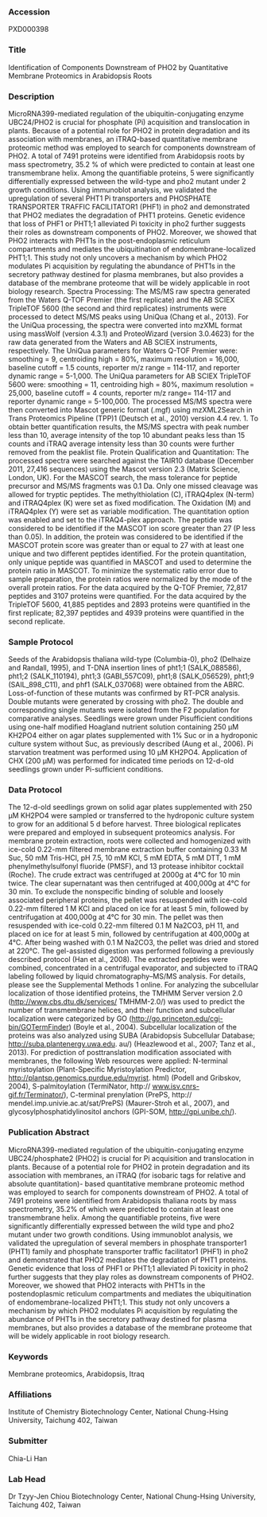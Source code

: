 ### Accession
PXD000398

### Title
Identification of Components Downstream of PHO2 by Quantitative Membrane Proteomics in Arabidopsis Roots

### Description
MicroRNA399-mediated regulation of the ubiquitin-conjugating enzyme UBC24/PHO2 is crucial for phosphate (Pi) acquisition and translocation in plants. Because of a potential role for PHO2 in protein degradation and its association with membranes, an iTRAQ-based quantitative membrane proteomic method was employed to search for components downstream of PHO2. A total of 7491 proteins were identified from Arabidopsis roots by mass spectrometry, 35.2 % of which were predicted to contain at least one transmembrane helix. Among the quantifiable proteins, 5 were significantly differentially expressed between the wild-type and pho2 mutant under 2 growth conditions. Using immunoblot analysis, we validated the upregulation of several PHT1 Pi transporters and PHOSPHATE TRANSPORTER TRAFFIC FACILITATOR1 (PHF1) in pho2 and demonstrated that PHO2 mediates the degradation of PHT1 proteins. Genetic evidence that loss of PHF1 or PHT1;1 alleviated Pi toxicity in pho2 further suggests their roles as downstream components of PHO2. Moreover, we showed that PHO2 interacts with PHT1s in the post-endoplasmic reticulum compartments and mediates the ubiquitination of endomembrane-localized PHT1;1. This study not only uncovers a mechanism by which PHO2 modulates Pi acquisition by regulating the abundance of PHT1s in the secretory pathway destined for plasma membranes, but also provides a database of the membrane proteome that will be widely applicable in root biology research.        Spectra Processing: The MS/MS raw spectra generated from the Waters Q-TOF Premier (the first replicate) and the AB SCIEX TripleTOF 5600 (the second and third replicates) instruments were processed to detect MS/MS peaks using UniQua (Chang et al., 2013). For the UniQua processing, the spectra were converted into mzXML format using massWolf (version 4.3.1) and ProteoWizard (version 3.0.4623) for the raw data generated from the Waters and AB SCIEX instruments, respectively.  The UniQua parameters for Waters Q-TOF Premier were: smoothing = 9, centroiding high = 80%, maximum resolution = 16,000, baseline cutoff = 1.5 counts, reporter m/z range = 114-117, and reporter dynamic range = 5-1,000. The UniQua parameters for AB SCIEX TripleTOF 5600 were: smoothing = 11, centroiding high = 80%, maximum resolution = 25,000, baseline cutoff = 4 counts, reporter m/z range= 114-117 and reporter dynamic range = 5-100,000. The processed MS/MS spectra were then converted into Mascot generic format (.mgf) using mzXML2Search in Trans Proteomics Pipeline (TPP)1 (Deutsch et al., 2010) version 4.4 rev. 1. To obtain better quantification results, the MS/MS spectra with peak number less than 10, average intensity of the top 10 abundant peaks less than 15 counts and iTRAQ average intensity less than 30 counts were further removed from the peaklist file.        Protein Qualification and Quantitation: The processed spectra were searched against the TAIR10 database (December 2011, 27,416 sequences) using the Mascot version 2.3 (Matrix Science, London, UK). For the MASCOT search, the mass tolerance for peptide precursor and MS/MS fragments was 0.1 Da. Only one missed cleavage was allowed for tryptic peptides. The methylthiolation (C), iTRAQ4plex (N-term) and iTRAQ4plex (K) were set as fixed modification. The Oxidation (M) and iTRAQ4plex (Y) were set as variable modification. The quantitation option was enabled and set to the iTRAQ4-plex approach. The peptide was considered to be identified if the MASCOT ion score greater than 27 (P less than 0.05). In addition, the protein was considered to be identified if the MASCOT protein score was greater than or equal to 27 with at least one unique and two different peptides identified. For the protein quantitation, only unique peptide was quantified in MASCOT and used to determine the protein ratio in MASCOT.  To minimize the systematic ratio error due to sample preparation, the protein ratios were normalized by the mode of the overall protein ratios. For the data acquired by the Q-TOF Premier, 72,817 peptides and 3107 proteins were quantified. For the data acquired by the TripleTOF 5600, 41,885 peptides and 2893 proteins were quantified in the first replicate; 82,397 peptides and 4939 proteins were quantified in the second replicate.

### Sample Protocol
Seeds of the Arabidopsis thaliana wild-type (Columbia-0), pho2 (Delhaize and Randall, 1995), and T-DNA insertion lines of pht1;1 (SALK_088586), pht1;2 (SALK_110194), pht1;3 (GABI_557C09), pht1;8 (SALK_056529), pht1;9 (SAIL_898_C11), and phf1 (SALK_037068) were obtained from the ABRC. Loss-of-function of these mutants was confirmed by RT-PCR analysis. Double mutants were generated by crossing with pho2. The double and corresponding single mutants were isolated from the F2 population for comparative analyses. Seedlings were grown under Pisufficient conditions using one-half modified Hoagland nutrient solution containing 250 µM KH2PO4 either on agar plates supplemented with 1% Suc or in a hydroponic culture system without Suc, as previously described (Aung et al., 2006). Pi starvation treatment was performed using 10 µM KH2PO4. Application of CHX (200 µM) was performed for indicated time periods on 12-d-old seedlings grown under Pi-sufficient conditions.

### Data Protocol
The 12-d-old seedlings grown on solid agar plates supplemented with 250 µM KH2PO4 were sampled or transferred to the hydroponic culture system to grow for an additional 5 d before harvest. Three biological replicates were prepared and employed in subsequent proteomics analysis. For membrane protein extraction, roots were collected and homogenized with ice-cold 0.22-mm filtered membrane extraction buffer containing 0.33 M Suc, 50 mM Tris-HCl, pH 7.5, 10 mM KCl, 5 mM EDTA, 5 mM DTT, 1 mM phenylmethylsulfonyl fluoride (PMSF), and 13 protease inhibitor cocktail (Roche). The crude extract was centrifuged at 2000g at 4°C for 10 min twice. The clear supernatant was then centrifuged at 400,000g at 4°C for 30 min. To exclude the nonspecific binding of soluble and loosely associated peripheral proteins, the pellet was resuspended with ice-cold 0.22-mm filtered 1 M KCl and placed on ice for at least 5 min, followed by centrifugation at 400,000g at 4°C for 30 min. The pellet was then resuspended with ice-cold 0.22-mm filtered 0.1 M Na2CO3, pH 11, and placed on ice for at least 5 min, followed by centrifugation at 400,000g at 4°C. After being washed with 0.1 M Na2CO3, the pellet was dried and stored at 220°C. The gel-assisted digestion was performed following a previously described protocol (Han et al., 2008). The extracted peptides were combined, concentrated in a centrifugal evaporator, and subjected to iTRAQ labeling followed by liquid chromatography–MS/MS analysis. For details, please see the Supplemental Methods 1 online. For analyzing the subcellular localization of those identified proteins, the TMHMM Server version 2.0 (http://www.cbs.dtu.dk/services/ TMHMM-2.0/) was used to predict the number of transmembrane helices, and their function and subcellular localization were categorized by GO (http://go.princeton.edu/cgi-bin/GOTermFinder) (Boyle et al., 2004). Subcellular localization of the proteins was also analyzed using SUBA (Arabidopsis Subcellular Database; http://suba.plantenergy.uwa.edu. au/) (Heazlewood et al., 2007; Tanz et al., 2013). For prediction of posttranslation modification associated with membranes, the following Web resources were applied: N-terminal myristoylation (Plant-Specific Myristoylation Predictor, http://plantsp.genomics.purdue.edu/myrist. html) (Podell and Gribskov, 2004), S-palmitoylation (TermiNator, http:// www.isv.cnrs-gif.fr/Terminator/), C-terminal prenylation (PrePS, http:// mendel.imp.univie.ac.at/sat/PrePS) (Maurer-Stroh et al., 2007), and glycosylphosphatidylinositol anchors (GPI-SOM, http://gpi.unibe.ch/).

### Publication Abstract
MicroRNA399-mediated regulation of the ubiquitin-conjugating enzyme UBC24/phosphate2 (PHO2) is crucial for Pi acquisition and translocation in plants. Because of a potential role for PHO2 in protein degradation and its association with membranes, an iTRAQ (for isobaric tags for relative and absolute quantitation)- based quantitative membrane proteomic method was employed to search for components downstream of PHO2. A total of 7491 proteins were identified from Arabidopsis thaliana roots by mass spectrometry, 35.2% of which were predicted to contain at least one transmembrane helix. Among the quantifiable proteins, five were significantly differentially expressed between the wild type and pho2 mutant under two growth conditions. Using immunoblot analysis, we validated the upregulation of several members in phosphate transporter1 (PHT1) family and phosphate transporter traffic facilitator1 (PHF1) in pho2 and demonstrated that PHO2 mediates the degradation of PHT1 proteins. Genetic evidence that loss of PHF1 or PHT1;1 alleviated Pi toxicity in pho2 further suggests that they play roles as downstream components of PHO2. Moreover, we showed that PHO2 interacts with PHT1s in the postendoplasmic reticulum compartments and mediates the ubiquitination of endomembrane-localized PHT1;1. This study not only uncovers a mechanism by which PHO2 modulates Pi acquisition by regulating the abundance of PHT1s in the secretory pathway destined for plasma membranes, but also provides a database of the membrane proteome that will be widely applicable in root biology research.

### Keywords
Membrane proteomics, Arabidopsis, Itraq

### Affiliations
Institute of Chemistry
Biotechnology Center, National Chung-Hsing University, Taichung 402, Taiwan

### Submitter
Chia-Li Han

### Lab Head
Dr Tzyy-Jen Chiou
Biotechnology Center, National Chung-Hsing University, Taichung 402, Taiwan


